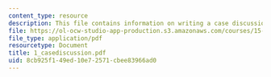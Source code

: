 ```yaml
---
content_type: resource
description: This file contains information on writing a case discussion.
file: https://ol-ocw-studio-app-production.s3.amazonaws.com/courses/15-568a-practical-information-technology-management-spring-2005/8cb925f149ed10e72571cbee83966ad0_1_casediscussion.pdf
file_type: application/pdf
resourcetype: Document
title: 1_casediscussion.pdf
uid: 8cb925f1-49ed-10e7-2571-cbee83966ad0
---
```

